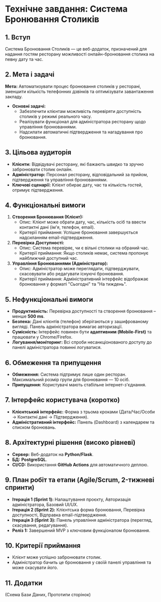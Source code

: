 # Технічне завдання: Система Бронювання Столиків

## 1. Вступ
Система Бронювання Столиків — це веб-додаток, призначений для надання гостям ресторану можливості онлайн-бронювання столика на певну дату та час.

## 2. Мета і задачі
**Мета:** Автоматизувати процес бронювання столиків у ресторані, зменшити кількість телефонних дзвінків та оптимізувати завантаження закладу.

- **Основні задачі:**
    - Забезпечити клієнтам можливість перевіряти доступність столиків у режимі реального часу.
    - Реалізувати функціонал для адміністратора ресторану щодо управління бронюваннями.
    - Надсилати автоматичні підтвердження та нагадування про бронювання.

## 3. Цільова аудиторія
- **Клієнти:** Відвідувачі ресторану, які бажають швидко та зручно забронювати столик онлайн.
- **Адміністратор:** Персонал ресторану, відповідальний за прийом, підтвердження та управління бронюваннями.
- **Ключові сценарії:** Клієнт обирає дату, час та кількість гостей, отримує підтвердження.

## 4. Функціональні вимоги
1. **Створення Бронювання (Клієнт):**
    - Опис: Клієнт може обрати дату, час, кількість осіб та ввести контактні дані (ім'я, телефон, email).
    - Критерії приймання: Успішне бронювання завершується надсиланням email-підтвердження.
2. **Перевірка Доступності:**
    - Опис: Система перевіряє, чи є вільні столики на обраний час.
    - Критерії приймання: Якщо столиків немає, система пропонує найближчий доступний час.
3. **Управління Бронюваннями (Адміністратор):**
    - Опис: Адміністратор може переглядати, підтверджувати, скасовувати або редагувати існуючі бронювання.
    - Критерії приймання: Адміністративний інтерфейс відображає бронювання у форматі "Сьогодні" та "На тиждень".

## 5. Нефункціональні вимоги
- **Продуктивність:** Перевірка доступності та створення бронювання – менше **500 ms**.
- **Безпека:** Дані клієнтів (телефон) зберігаються у зашифрованому вигляді. Панель адміністратора вимагає авторизації.
- **Сумісність:** Інтерфейс повинен бути **адаптивним (Mobile-First)** та працювати у Chrome/Firefox.
- **Логування/моніторинг:** Всі спроби несанкціонованого доступу до панелі адміністратора повинні логуватися.

## 6. Обмеження та припущення
- **Обмеження:** Система підтримує лише один ресторан. Максимальний розмір групи для бронювання — 10 осіб.
- **Припущення:** Користувачі мають стабільне інтернет-з'єднання.

## 7. Інтерфейс користувача (коротко)
- **Клієнтський інтерфейс:** Форма з трьома кроками (Дата/Час/Особи -> Контактні дані -> Підтвердження).
- **Адміністративний інтерфейс:** Панель (Dashboard) з календарем та списком бронювань.

## 8. Архітектурні рішення (високо рівневі)
- **Сервер:** Веб-додаток на **Python/Flask**.
- **БД:** **PostgreSQL**.
- **CI/CD:** Використання **GitHub Actions** для автоматичного деплою.

## 9. План робіт та етапи (Agile/Scrum, 2-тижневі спринти)
- **Ітерація 1 (Sprint 1):** Налаштування проєкту, Авторизація адміністратора, Базовий UI/UX.
- **Ітерація 2 (Sprint 2):** Клієнтська форма бронювання, Перевірка доступності, Відправка email-підтвердження.
- **Ітерація 3 (Sprint 3):** Панель управління адміністратора (перегляд, скасування, редагування).
- **Реліз 1:** Завершений MVP з ключовим функціоналом бронювання.

## 10. Критерії приймання
- Клієнт може успішно забронювати столик.
- Адміністратор бачить це бронювання у своїй панелі управління та може скасувати його.

## 11. Додатки
(Схема Бази Даних, Прототипи сторінок)